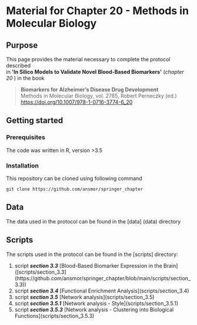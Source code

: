 # Material for Chapter 20 - Methods in Molecular Biology

## Purpose
This page provides the material necessary to complete the protocol described <br>
in <strong>'In Silico Models to Validate Novel Blood-Based Biomarkers'</strong> (<em>chapter 20 </em>) in the book <br>
><strong>Biomarkers for Alzheimer’s Disease Drug Development</strong><br>
Methods in Molecular Biology, vol. 2785, Robert Perneczky (ed.) <br>
https://doi.org/10.1007/978-1-0716-3774-6_20

## Getting started

### Prerequisites
The code was written in R, version >3.5

### Installation
This repository can be cloned using following command <br>
```
git clone https://github.com/ansmor/springer_chapter
```

## Data
The data used in the protocol can be found in the [data] (data) directory

## Scripts
The scripts used in the protocol can be found in the [scripts] directory:
<ol>
  <li>script <strong><em>section 3.3</em></strong> [Blood-Based Biomarker Expression in the Brain]([scripts/section_3.3](https://github.com/ansmor/springer_chapter/blob/main/scripts/section_3.3)) </li>
  <li>script <strong><em>section 3.4</em></strong> [Functional Enrichment Analysis](scripts/section_3.4)</li>
  <li>script <strong><em>section 3.5</em></strong> [Network analysis](scripts/section_3.5)</li>
  <li>script <strong><em>section 3.5.1</em></strong> [Network analysis - Style](scripts/section_3.5.1)</li>
  <li>script <strong><em>section 3.5.3</em></strong> [Network analysis - Clustering into Biological Functions](scripts/section_3.5.3)</li>
</ol>
